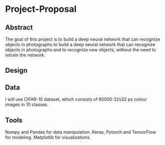 # Project-Proposal

## Abstract
The goal of this project is to build a deep neural network that can recognize objects in photographs to build a deep neural network that can recognize objects in photographs and to recognize new objects, without the need to retrain the network.

## Design


## Data
I will use CIFAR-10 dataset, which consists of 60000 32x32 px colour images in 10 classes.



## Tools
Numpy and Pandas for data manipulation.
Keras, Pytorch and TensorFlow for modeling.
Matplotlib for visualizations.

